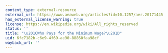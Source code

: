 ```yaml
---
content_type: external-resource
external_url: https://www.aeaweb.org/articles?id=10.1257/aer.20171445
has_external_license_warning: true
license: https://en.wikipedia.org/wiki/All_rights_reserved
status: ''
title: "\u201CWho Pays for the Minimum Wage?\u201D"
uid: 6fc7182b-c6e9-4f69-ae90-88860faa98cf
wayback_url: ''
---
```

